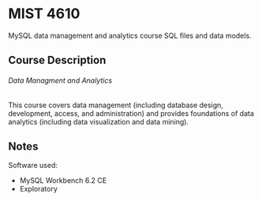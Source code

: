 # MIST 4610
MySQL data management and analytics course SQL files and data models.
## Course Description
###### Data Managment and Analytics
This course covers data management (including database design, development, access, and administration) and provides foundations of data analytics (including data visualization and data mining).

## Notes
Software used:
* MySQL Workbench 6.2 CE
* Exploratory
